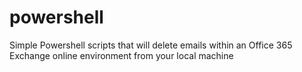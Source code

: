 # powershell
Simple Powershell scripts that will delete emails within an Office 365 Exchange online environment from your local machine
